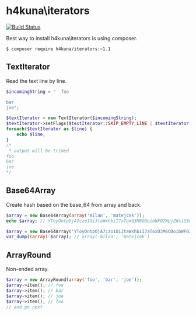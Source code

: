 h4kuna\iterators
================

[![Build Status](https://travis-ci.org/h4kuna/iterators.svg?branch=master)](https://travis-ci.org/h4kuna/iterators)

Best way to install h4kuna\iterators is using composer.
```
$ composer require h4kuna/iterators:~1.1
```

TextIterator
------------

Read the text line by line.
```php
$incomingString = "  foo

bar
joe";

$textIterator = new TextIterator($incomingString);
$textIterator->setFlags($textIterator::SKIP_EMPTY_LINE | $textIterator::TRIM_LINE);
foreach($textIterator as $line) {
    echo $line;
}
/*
 * output will be trimed
foo
bar
joe
*/
```

Base64Array
-----------

Create hash based on the base_64 from array and back.

```php
$array = new Base64Array(array('milan', 'matejcek'));
echo $array; // YToyOntpOjA7czo1OiJtaWxhbiI7aToxO3M6ODoibWF0ZWpjZWsiO30=

$array = new Base64Array('YToyOntpOjA7czo1OiJtaWxhbiI7aToxO3M6ODoibWF0ZWpjZWsiO30=');
var_dump((array) $array); // array('milan', 'matejcek')
```

ArrayRound
----------

Non-ended array.

```php
$array = new ArrayRound(array('foo', 'bar', 'joe'));
$array->item(); // foo
$array->item(); // bar
$array->item(); // joe
$array->item(); // foo
// and go next
```
